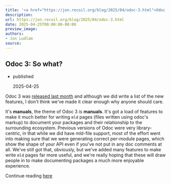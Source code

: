 ```yaml
---
title: '<a href="https://jon.recoil.org/blog/2025/04/odoc-3.html">Odoc 3: So what?</a>'
description:
url: https://jon.recoil.org/blog/2025/04/odoc-3.html
date: 2025-04-25T00:00:00-00:00
preview_image:
authors:
- Jon Ludlam
source:
---
```


<section><h1><a href="https://jon.recoil.org/atom.xml#odoc-3:-so-what?" class="anchor"></a>Odoc 3: So what?</h1><ul class="at-tags"><li class="published"><span class="at-tag">published</span> <p>2025-04-25</p></li></ul><p>Odoc 3 was <a href="https://discuss.ocaml.org/t/ann-odoc-3-0-released/16339">released last month</a> and although we did write a list of the new features, I don't think we've made it clear enough why anyone should care.</p><p>It's <b>manuals</b>, the theme of Odoc 3 is <b>manuals</b>. It's got a load of features to make it much better for writing <code>mld</code> pages (files written using odoc's markup) to document your packages and their relationship to the surrounding ecosystem. Previous versions of Odoc were very library-centric, in that while we did have mld-file support, most of the effort went into making sure that we were generating correct per-module pages, which show the shape of your API even if you've not put in any doc comments at all. We've still got that, obviously, but we've added many features to make write <code>mld</code> pages far more useful, and we're really hoping that these will draw people in to make documenting packages a much more enjoyable experience.</p></section><p>Continue reading <a href="https://jon.recoil.org/blog/2025/04/odoc-3.html">here</a></p>
